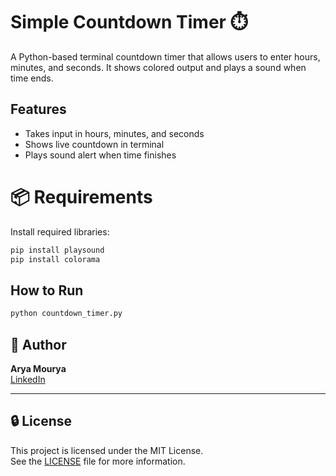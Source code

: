 # Simple Countdown Timer ⏱️

A Python-based terminal countdown timer that allows users to enter hours, minutes, and seconds. It shows colored output and plays a sound when time ends.

## Features
- Takes input in hours, minutes, and seconds
- Shows live countdown in terminal
- Plays sound alert when time finishes

# 📦 Requirements

Install required libraries:

```bash
pip install playsound
pip install colorama
```


## How to Run

```bash
python countdown_timer.py
```

## 👤 Author

**Arya Mourya**  
[LinkedIn](https://linkedin.com/in/arya-mourya-a6a126316)

---

## 🔒 License

This project is licensed under the MIT License.  
See the [LICENSE](https://github.com/AryaMourya/python-local-projects/blob/913374b6732d8bd703b95e3c6a1e35bd8838c28d/LICENSE) file for more information.
```
